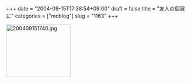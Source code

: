 +++
date = "2004-09-15T17:38:54+09:00"
draft = false
title = "友人の個展に"
categories = ["moblog"]
slug = "1163"
+++

<img src="http://ieiriblog.jugem.cc/?image=4027" class="pict" width="176" height="144" alt="200409151740.jpg" />
&nbsp;
